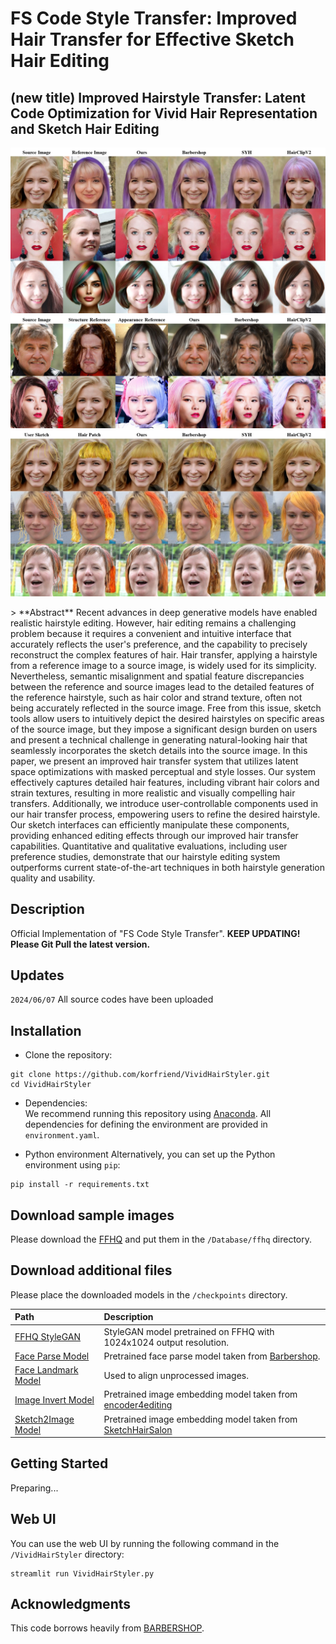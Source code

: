 # FS Code Style Transfer: Improved Hair Transfer for Effective Sketch Hair Editing
## (new title) Improved Hairstyle Transfer: Latent Code Optimization for Vivid Hair Representation and Sketch Hair Editing
<p align="center">
  <img src="docs/assets/teasor_1refs.jpg" alt="teaser">
  <img src="docs/assets/teasor_2refs.jpg" alt="teaser">
  <img src="docs/assets/teasor_sketch.jpg" alt="teaser">
</p>
> **Abstract** Recent advances in deep generative models have enabled realistic hairstyle editing. However, hair editing remains a challenging problem because it requires a convenient and intuitive interface that accurately reflects the user's preference, and the capability to precisely reconstruct the complex features of hair. Hair transfer, applying a hairstyle from a reference image to a source image, is widely used for its simplicity. Nevertheless, semantic misalignment and spatial feature discrepancies between the reference and source images lead to the detailed features of the reference hairstyle, such as hair color and strand texture, often not being accurately reflected in the source image. Free from this issue, sketch tools allow users to intuitively depict the desired hairstyles on specific areas of the source image, but they impose a significant design burden on users and present a technical challenge in generating natural-looking hair that seamlessly incorporates the sketch details into the source image. In this paper, we present an improved hair transfer system that utilizes latent space optimizations with masked perceptual and style losses. Our system effectively captures detailed hair features, including vibrant hair colors and strain textures, resulting in more realistic and visually compelling hair transfers. Additionally, we introduce user-controllable components used in our hair transfer process, empowering users to refine the desired hairstyle. Our sketch interfaces can efficiently manipulate these components, providing enhanced editing effects through our improved hair transfer capabilities. Quantitative and qualitative evaluations, including user preference studies, demonstrate that our hairstyle editing system outperforms current state-of-the-art techniques in both hairstyle generation quality and usability.

## Description
Official Implementation of "FS Code Style Transfer". **KEEP UPDATING! Please Git Pull the latest version.**

## Updates
`2024/06/07` All source codes have been uploaded

## Installation
- Clone the repository:
``` 
git clone https://github.com/korfriend/VividHairStyler.git
cd VividHairStyler
```
- Dependencies:  
We recommend running this repository using [Anaconda](https://docs.anaconda.com/anaconda/install/). 
All dependencies for defining the environment are provided in `environment.yaml`.

- Python environment
Alternatively, you can set up the Python environment using `pip`:
```
pip install -r requirements.txt
```

## Download sample images
Please download the [FFHQ](https://drive.google.com/drive/folders/1RxzbNcKb3bPDKccyo300YXCJ8EvZSaIL) and put them in the `/Database/ffhq` directory.

## Download additional files
Please place the downloaded models in the `/checkpoints` directory.

| Path | Description
| :--- | :----------
|[FFHQ StyleGAN](https://drive.google.com/file/d/1g8S81ZybmrF86OjvjLYJzx-wx83ZOiIw/view?usp=drive_link) | StyleGAN model pretrained on FFHQ with 1024x1024 output resolution.
|[Face Parse Model](https://drive.google.com/file/d/1OG6t7q4PpHOoYNdP-ipoxuqYbfMSgPta/view?usp=drive_link) | Pretrained face parse model taken from [Barbershop](https://github.com/ZPdesu/Barbershop/).
|[Face Landmark Model](https://drive.google.com/file/d/1c-SgUUQj0X1mIl-W-_2sMboI2QS7GzfK/view?usp=drive_link) | Used to align unprocessed images.
|[Image Invert Model](https://drive.google.com/file/d/1cUv_reLE6k3604or78EranS7XzuVMWeO/view?usp=sharing) | Pretrained image embedding model taken from [encoder4editing](https://github.com/omertov/encoder4editing)
|[Sketch2Image Model](https://drive.google.com/file/d/1XiJbvWxzDCZaA-p1s6BWKasIMVlHcOrx/view?usp=sharing) | Pretrained image embedding model taken from [SketchHairSalon](https://github.com/chufengxiao/SketchHairSalon/)

## Getting Started  
Preparing...

## Web UI

You can use the web UI by running the following command in the `/VividHairStyler` directory:
```
streamlit run VividHairStyler.py
```


## Acknowledgments
This code borrows heavily from [BARBERSHOP](https://github.com/ZPdesu/Barbershop).

